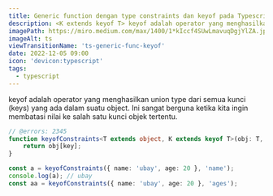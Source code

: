 ```yaml
---
title: Generic function dengan type constraints dan keyof pada Typescript
description: <K extends keyof T> keyof adalah operator yang menghasilkan union type dari semua kunci (keys) yang ada dalam suatu object. Ini sangat berguna ketika kita ingin membatasi nilai ke salah satu kunci objek tertentu.
imagePath: https://miro.medium.com/max/1400/1*kIccf4SUwLmavuqDgjYlZA.jpeg
imageAlt: ts
viewTransitionName: 'ts-generic-func-keyof'
date: 2022-12-05 09:00
icon: 'devicon:typescript'
tags:
  - typescript
---
```


keyof adalah operator yang menghasilkan union type dari semua kunci (keys) yang ada dalam suatu object. Ini sangat berguna ketika kita ingin membatasi nilai ke salah satu kunci objek tertentu.

```ts twoslash
// @errors: 2345
function keyofConstraints<T extends object, K extends keyof T>(obj: T, key: K) {
	return obj[key];
}

const a = keyofConstraints({ name: 'ubay', age: 20 }, 'name');
console.log(a); // ubay
const aa = keyofConstraints({ name: 'ubay', age: 20 }, 'ages');
```
